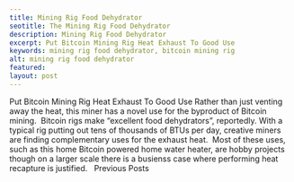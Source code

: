 ```yaml
---
title: Mining Rig Food Dehydrator
seotitle: The Mining Rig Food Dehydrator
description: Mining Rig Food Dehydrator
excerpt: Put Bitcoin Mining Rig Heat Exhaust To Good Use
keywords: mining rig food dehydrator, bitcoin mining rig
alt: mining rig food dehydrator
featured: 
layout: post
---
```

Put Bitcoin Mining Rig Heat Exhaust To Good Use
Rather than just venting away the heat, this miner has a novel use for the byproduct of Bitcoin mining.  Bitcoin rigs make “excellent food dehydrators”, reportedly.
With a typical rig putting out tens of thousands of BTUs per day, creative miners are finding complementary uses for the exhaust heat.  Most of these uses, such as this home Bitcoin powered home water heater, are hobby projects though on a larger scale there is a busienss case where performing heat recapture is justified.  
Previous Posts
